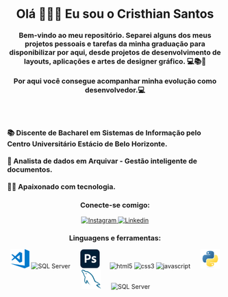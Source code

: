 <h1 align="center">Olá 🙋🏽‍♂️ Eu sou o Cristhian Santos</h1>
<h3 align="center">Bem-vindo ao meu repositório. Separei alguns dos meus projetos pessoais e tarefas da minha graduação para disponibilizar por aqui, desde projetos de desenvolvimento de layouts, aplicações e artes de designer gráfico. 💻📚🎨 <br><br> Por aqui você consegue acompanhar minha evolução como desenvolvedor.💻</h3>
<br><br>
<h3>📚 Discente de Bacharel em Sistemas de Informação pelo Centro Universitário Estácio de Belo Horizonte.<br><br>
📜 Analista de dados em Arquivar - Gestão inteligente de documentos.<br><br>
📱🎥 Apaixonado com tecnologia.<h3>
<h3 align="center">Conecte-se comigo:</h3>

<p align="center">
<a href="https://www.instagram.com/cristhian_lipe/">
<img alt="Instagram" src="https://cdn.jsdelivr.net/npm/simple-icons@v3/icons/instagram.svg" width="30" height="30">
</a>
   
<a href="https://www.linkedin.com/in/cristhian-felipe-santos/">
<img alt="Linkedin" src="https://cdn.jsdelivr.net/npm/simple-icons@v3/icons/linkedin.svg" border="0" width="30" height="30">
</a>
</p>
<h3 align="center">Linguagens e ferramentas:</h3>
<p align="center">

<img  alt="Visual Studio Code" width="45" height="45" src="https://raw.githubusercontent.com/github/explore/80688e429a7d4ef2fca1e82350fe8e3517d3494d/topics/visual-studio-code/visual-studio-code.png">                        
<img src="https://upload.wikimedia.org/wikipedia/commons/thumb/5/5f/Microsoft_Office_logo_%282019%E2%80%93present%29.svg/512px-Microsoft_Office_logo_%282019%E2%80%93present%29.svg.png" alt="SQL Server" width="45" height="45"/>&nbsp;&nbsp;&nbsp;&nbsp;&nbsp;                     
<img src="https://raw.githubusercontent.com/devicons/devicon/40cd6bc89a299dc50ac289f8e3b071d0dff49d9c/icons/photoshop/photoshop-plain.svg" alt="Photoshop" width="45" height="45"/>&nbsp;&nbsp;&nbsp;&nbsp;&nbsp;
<img src="https://devicons.github.io/devicon/devicon.git/icons/html5/html5-original-wordmark.svg" alt="html5" width="45" height="45"/> 
<img src="https://devicons.github.io/devicon/devicon.git/icons/css3/css3-original-wordmark.svg" alt="css3" width="45" height="45"/> 
<img src="https://devicons.github.io/devicon/devicon.git/icons/javascript/javascript-original.svg" alt="javascript" width="45" height="45"/>&nbsp;&nbsp;&nbsp;&nbsp;&nbsp;
<img src="https://raw.githubusercontent.com/devicons/devicon/40cd6bc89a299dc50ac289f8e3b071d0dff49d9c/icons/python/python-original.svg" alt="Python" width="45" height="45"/>&nbsp;&nbsp;&nbsp;&nbsp;&nbsp;
<img src="https://raw.githubusercontent.com/devicons/devicon/40cd6bc89a299dc50ac289f8e3b071d0dff49d9c/icons/mysql/mysql-original.svg" alt="MySQl" width="45" height="45"/>&nbsp;&nbsp;&nbsp;&nbsp;&nbsp;
<img src="https://i.pinimg.com/originals/c7/28/0c/c7280cbc0bdd4608d6c09cd89ae9c4ca.png" alt="SQL Server" width="45" height="45"/>&nbsp;&nbsp;&nbsp;&nbsp;&nbsp;
